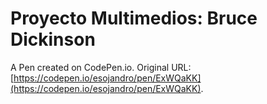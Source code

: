 # Proyecto Multimedios: Bruce Dickinson

A Pen created on CodePen.io. Original URL: [https://codepen.io/esojandro/pen/ExWQaKK](https://codepen.io/esojandro/pen/ExWQaKK).



